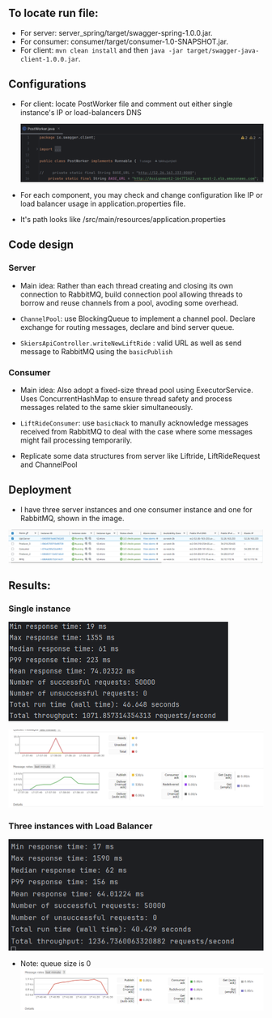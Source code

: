 ## To locate run file:

- For server: server_spring/target/swagger-spring-1.0.0.jar.
- For consumer: consumer/target/consumer-1.0-SNAPSHOT.jar.
- For client: `mvn clean install` and then `java -jar target/swagger-java-client-1.0.0.jar`.

## Configurations

- For client: locate PostWorker file and comment out either single instance's IP or load-balancers DNS

  ![EC2_instances Image](./config.png)

- For each component, you may check and change configuration like IP or load balancer usage in application.properties file.
- It's path looks like /src/main/resources/application.properties

## Code design

### Server

- Main idea: Rather than each thread creating and closing its own connection to RabbitMQ, build connection pool allowing threads to borrow and reuse channels from a pool, avoding some overhead.

- `ChannelPool`: use BlockingQueue to implement a channel pool. Declare exchange for routing messages, declare and bind server queue.

- `SkiersApiController.writeNewLiftRide` : valid URL as well as send message to RabbitMQ using the `basicPublish`

### Consumer

- Main idea: Also adopt a fixed-size thread pool using ExecutorService. Uses ConcurrentHashMap to ensure thread safety and process messages related to the same skier simultaneously.

- `LiftRideConsumer`: use `basicNack` to manully acknowledge messages received from RabbitMQ to deal with the case where some messages might fail processing temporarily.

- Replicate some data structures from server like Liftride, LiftRideRequest and ChannelPool

###

## Deployment

- I have three server instances and one consumer instance and one for RabbitMQ, shown in the image.

![EC2_instances Image](./ec2_instances.png)

## Results:

### Single instance

![Result from terminal](./single.png)

![Result from RMQ console](./rmq_single.png)

### Three instances with Load Balancer

![Result from terminal](./three.png)

- Note: queue size is 0
  ![Result from RMQ console](./rmq_three.png)
